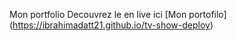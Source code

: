 Mon portfolio
Decouvrez le en live ici [Mon portofilo] (https://ibrahimadatt21.github.io/tv-show-deploy)

 
 

